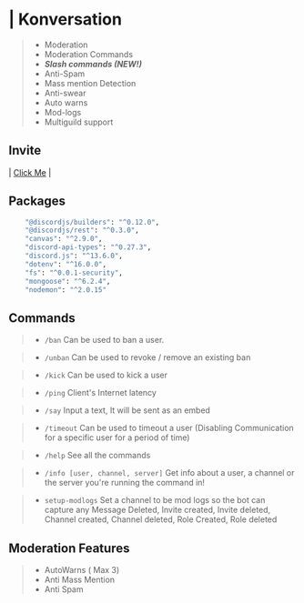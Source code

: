 # **| Konversation**

> - Moderation
> - Moderation Commands
> - **_Slash commands (NEW!)_**
> - Anti-Spam
> - Mass mention Detection
> - Anti-swear
> - Auto warns
> - Mod-logs
> - Multiguild support

## Invite
| [Click Me](https://dsc.gg/konversation) |

## Packages
```bash
    "@discordjs/builders": "^0.12.0",
    "@discordjs/rest": "^0.3.0",
    "canvas": "^2.9.0",
    "discord-api-types": "^0.27.3",
    "discord.js": "^13.6.0",
    "dotenv": "^16.0.0",
    "fs": "^0.0.1-security",
    "mongoose": "^6.2.4",
    "nodemon": "^2.0.15"
```

## Commands
> - `/ban`
Can be used to ban a user.

>- `/unban`
Can be used to revoke / remove an existing ban

> - `/kick`
Can be used to kick a user

> - `/ping`
Client's Internet latency

> - `/say`
Input a text, It will be sent as an embed

> - `/timeout`
Can be used to timeout a user (Disabling Communication for a specific user for a period of time)

> - `/help`
See all the commands

> - `/info [user, channel, server]`
Get info about a user, a channel or the server you're running the command in!

>- `setup-modlogs`
Set a channel to be mod logs so the bot can capture any Message Deleted, Invite created, Invite deleted, Channel created, Channel deleted, Role Created, Role deleted

## Moderation Features

> - AutoWarns ( Max 3)
> - Anti Mass Mention
> - Anti Spam